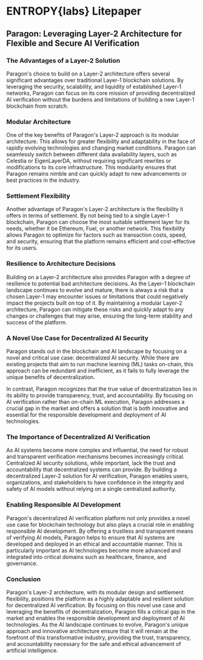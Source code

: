 # ENTROPY{labs} Litepaper 

## Paragon: Leveraging Layer-2 Architecture for Flexible and Secure AI Verification

### The Advantages of a Layer-2 Solution

Paragon's choice to build on a Layer-2 architecture offers several significant advantages over traditional Layer-1 blockchain solutions. By leveraging the security, scalability, and liquidity of established Layer-1 networks, Paragon can focus on its core mission of providing decentralized AI verification without the burdens and limitations of building a new Layer-1 blockchain from scratch.

### Modular Architecture

One of the key benefits of Paragon's Layer-2 approach is its modular architecture. This allows for greater flexibility and adaptability in the face of rapidly evolving technologies and changing market conditions. Paragon can seamlessly switch between different data availability layers, such as Celestia or EigenLayerDA, without requiring significant rewrites or modifications to its core infrastructure. This modularity ensures that Paragon remains nimble and can quickly adapt to new advancements or best practices in the industry.

### Settlement Flexibility

Another advantage of Paragon's Layer-2 architecture is the flexibility it offers in terms of settlement. By not being tied to a single Layer-1 blockchain, Paragon can choose the most suitable settlement layer for its needs, whether it be Ethereum, Fuel, or another network. This flexibility allows Paragon to optimize for factors such as transaction costs, speed, and security, ensuring that the platform remains efficient and cost-effective for its users.

### Resilience to Architecture Decisions

Building on a Layer-2 architecture also provides Paragon with a degree of resilience to potential bad architecture decisions. As the Layer-1 blockchain landscape continues to evolve and mature, there is always a risk that a chosen Layer-1 may encounter issues or limitations that could negatively impact the projects built on top of it. By maintaining a modular Layer-2 architecture, Paragon can mitigate these risks and quickly adapt to any changes or challenges that may arise, ensuring the long-term stability and success of the platform.

### A Novel Use Case for Decentralized AI Security

Paragon stands out in the blockchain and AI landscape by focusing on a novel and critical use case: decentralized AI security. While there are existing projects that aim to run machine learning (ML) tasks on-chain, this approach can be redundant and inefficient, as it fails to fully leverage the unique benefits of decentralization.

In contrast, Paragon recognizes that the true value of decentralization lies in its ability to provide transparency, trust, and accountability. By focusing on AI verification rather than on-chain ML execution, Paragon addresses a crucial gap in the market and offers a solution that is both innovative and essential for the responsible development and deployment of AI technologies.

### The Importance of Decentralized AI Verification

As AI systems become more complex and influential, the need for robust and transparent verification mechanisms becomes increasingly critical. Centralized AI security solutions, while important, lack the trust and accountability that decentralized systems can provide. By building a decentralized Layer-2 solution for AI verification, Paragon enables users, organizations, and stakeholders to have confidence in the integrity and safety of AI models without relying on a single centralized authority.

### Enabling Responsible AI Development

Paragon's decentralized AI verification platform not only provides a novel use case for blockchain technology but also plays a crucial role in enabling responsible AI development. By offering a trustless and transparent means of verifying AI models, Paragon helps to ensure that AI systems are developed and deployed in an ethical and accountable manner. This is particularly important as AI technologies become more advanced and integrated into critical domains such as healthcare, finance, and governance.

### Conclusion

Paragon's Layer-2 architecture, with its modular design and settlement flexibility, positions the platform as a highly adaptable and resilient solution for decentralized AI verification. By focusing on this novel use case and leveraging the benefits of decentralization, Paragon fills a critical gap in the market and enables the responsible development and deployment of AI technologies. As the AI landscape continues to evolve, Paragon's unique approach and innovative architecture ensure that it will remain at the forefront of this transformative industry, providing the trust, transparency, and accountability necessary for the safe and ethical advancement of artificial intelligence.
